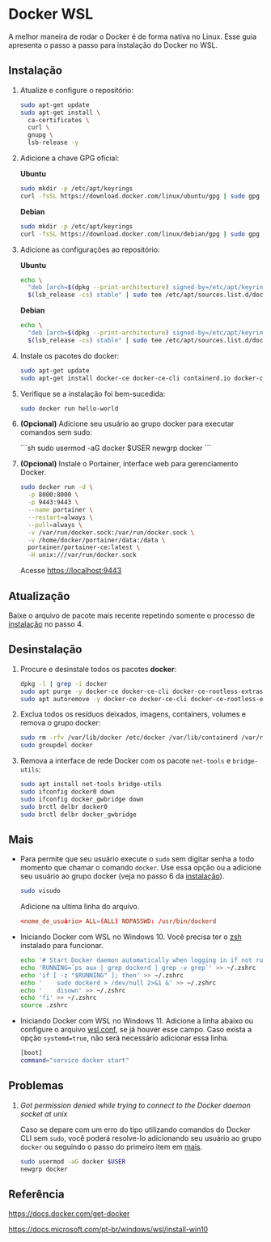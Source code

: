 # Docker WSL

A melhor maneira de rodar o Docker é de forma nativa no Linux. Esse guia apresenta o passo a passo para instalação do Docker no WSL.

## Instalação

1. Atualize e configure o repositório:

    ```sh
    sudo apt-get update
    sudo apt-get install \
      ca-certificates \
      curl \
      gnupg \
      lsb-release -y
    ```

2. Adicione a chave GPG oficial:

    **Ubuntu**

    ```sh
    sudo mkdir -p /etc/apt/keyrings
    curl -fsSL https://download.docker.com/linux/ubuntu/gpg | sudo gpg --dearmor -o /etc/apt/keyrings/docker.gpg
    ```

    **Debian**

    ```sh
    sudo mkdir -p /etc/apt/keyrings
    curl -fsSL https://download.docker.com/linux/debian/gpg | sudo gpg --dearmor -o /etc/apt/keyrings/docker.gpg
    ```

3. Adicione as configurações ao repositório:

    **Ubuntu**

    ```sh
    echo \
      "deb [arch=$(dpkg --print-architecture) signed-by=/etc/apt/keyrings/docker.gpg] https://download.docker.com/linux/ubuntu \
      $(lsb_release -cs) stable" | sudo tee /etc/apt/sources.list.d/docker.list > /dev/null
    ```

    **Debian**

    ```sh
    echo \
      "deb [arch=$(dpkg --print-architecture) signed-by=/etc/apt/keyrings/docker.gpg] https://download.docker.com/linux/debian \
      $(lsb_release -cs) stable" | sudo tee /etc/apt/sources.list.d/docker.list > /dev/null
    ```

4. Instale os pacotes do docker:

    ```sh
    sudo apt-get update
    sudo apt-get install docker-ce docker-ce-cli containerd.io docker-compose-plugin -y
    ```

5. Verifique se a instalação foi bem-sucedida:

    ```sh
    sudo docker run hello-world
    ```

6. **(Opcional)** Adicione seu usuário ao grupo docker para executar comandos sem sudo:

    ´´´sh
    sudo usermod -aG docker $USER
    newgrp docker
    ´´´

7. **(Opcional)** Instale o Portainer, interface web para gerenciamento Docker.

    ```sh
    sudo docker run -d \
      -p 8000:8000 \
      -p 9443:9443 \
      --name portainer \
      --restart=always \
      --pull=always \
      -v /var/run/docker.sock:/var/run/docker.sock \
      -v /home/docker/portainer/data:/data \
      portainer/portainer-ce:latest \
      -H unix:///var/run/docker.sock
    ```

    Acesse <https://localhost:9443>

## Atualização

Baixe o arquivo de pacote mais recente repetindo somente o processo de [instalação](#instalação) no passo 4.

## Desinstalação

1. Procure e desinstale todos os pacotes **docker**:

    ```sh
    dpkg -l | grep -i docker
    sudo apt purge -y docker-ce docker-ce-cli docker-ce-rootless-extras docker-compose-plugin docker-scan-plugin
    sudo apt autoremove -y docker-ce docker-ce-cli docker-ce-rootless-extras docker-compose-plugin docker-scan-plugin
    ```

2. Exclua todos os resíduos deixados, imagens, containers, volumes e remova o grupo docker:

    ```sh
    sudo rm -rfv /var/lib/docker /etc/docker /var/lib/containerd /var/run/docker.sock /etc/apt/keyrings/docker.gpg
    sudo groupdel docker
    ```

3. Remova a interface de rede Docker com os pacote `net-tools` e `bridge-utils`:

    ```sh
    sudo apt install net-tools bridge-utils
    sudo ifconfig docker0 down
    sudo ifconfig docker_gwbridge down
    sudo brctl delbr docker0
    sudo brctl delbr docker_gwbridge
    ```

## Mais

- Para permite que seu usuário execute o `sudo` sem digitar senha a todo momento que chamar o comando `docker`. Use essa opção ou a adicione seu usuário ao grupo docker (veja no passo 6 da [instalação](#instalação)).

    ```sh
    sudo visudo
    ```

    Adicione na ultima linha do arquivo.

    ```conf
    <nome_de_usuário> ALL=(ALL) NOPASSWD: /usr/bin/dockerd
    ```

- Iniciando Docker com WSL no Windows 10. Você precisa ter o [zsh](/zsh.md) instalado para funcionar.

    ```sh
    echo '# Start Docker daemon automatically when logging in if not running.' >> ~/.zshrc
    echo 'RUNNING=`ps aux | grep dockerd | grep -v grep`' >> ~/.zshrc
    echo 'if [ -z "$RUNNING" ]; then' >> ~/.zshrc
    echo '    sudo dockerd > /dev/null 2>&1 &' >> ~/.zshrc
    echo '    disown' >> ~/.zshrc
    echo 'fi' >> ~/.zshrc
    source .zshrc
    ```

- Iniciando Docker com WSL no Windows 11. Adicione a linha abaixo ou configure o arquivo [wsl.conf](/README.md/#configuração-local), se já houver esse campo. Caso exista a opção `systemd=true`, não será necessário adicionar essa linha.

    ```sh
    [boot]
    command="service docker start"
    ```

## Problemas

1. *Got permission denied while trying to connect to the Docker daemon socket at unix*

    Caso se depare com um erro do tipo utilizando comandos do Docker CLI sem `sudo`, você poderá resolve-lo adicionando seu usuário ao grupo `docker` ou seguindo o passo do primeiro item em [mais](#mais).

    ```sh
    sudo usermod -aG docker $USER
    newgrp docker
    ```

## Referência

<https://docs.docker.com/get-docker>

<https://docs.microsoft.com/pt-br/windows/wsl/install-win10>
